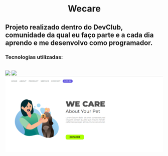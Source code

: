 <h1 align="center">Wecare</h1>
<h2>Projeto realizado dentro do DevClub, comunidade da qual eu faço parte e a cada dia aprendo e me desenvolvo como programador.</h2>
<h3>Tecnologias utilizadas:</h3>
<br>
<img src="https://img.shields.io/badge/HTML5-E34F26?style=for-the-badge&logo=html5&logoColor=white">
<img src="https://img.shields.io/badge/CSS3-1572B6?style=for-the-badge&logo=css3&logoColor=white">
<img src="https://github.com/Ljnascimento-89/Wecare/blob/master/we-care-desktop.PNG?raw=true">
